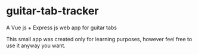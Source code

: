 # guitar-tab-tracker
A Vue js + Express js web app for guitar tabs

This small app was created only for learning purposes, however feel free to use it anyway you want.
